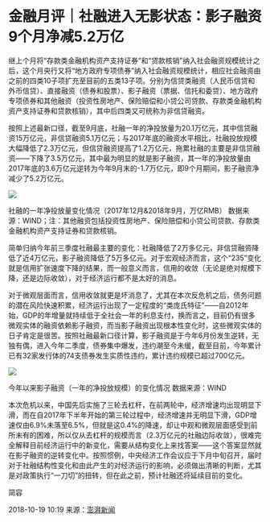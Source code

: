 # 金融月评｜社融进入无影状态：影子融资9个月净减5.2万亿

继上个月将“存款类金融机构资产支持证券”和“贷款核销”纳入社会融资规模统计之后，这个月央行又将“地方政府专项债券”纳入社会融资规模统计，相应社会融资由之前的四类10子项扩充至目前的五类13子项。分别为信贷类融资（人民币信贷和外币信贷）、直接融资（债券和股票）、影子融资（票据、信托和委贷）、地方政府专项债券和其他融资（投资性房地产、保险赔偿和小贷公司贷款、存款类金融机构资产支持证券和贷款核销），其中后四类又可统称为非信贷融资。



按照上述最新口径，截至9月底，社融一年的净投放量为20.1万亿元，其中信贷融资15万亿元，非信贷融资5.1万亿元；与2017年底的融资水平相比，社融投放规模大幅降低了2.3万亿元，但信贷融资提高了1.2万亿元，拖累社融的主要是非信贷融资——下降了3.5万亿元，其中最为明显的就是影子融资，其一年的净投放量由2017年底的3.6万亿元逆转为今年9月末的-1.7万亿元，即9个月期间，影子融资净减少了5.2万亿元。



![](https://ws2.sinaimg.cn/large/006tKfTcgy1g0n6zudbeyj30go07jq3o.jpg)

社融的一年净投放量变化情况（2017年12月&2018年9月，万亿RMB） 数据来源：WIND；注：其他融资包括投资性房地产、保险赔偿和小贷公司贷款、存款类金融机构资产支持证券和贷款核销。



简单归纳今年前三季度社融最主要的变化：社融降低了2万多亿元，非信贷融资降低了近4万亿元，影子融资降低了5万多亿元。对于宏观经济而言，这个“235”变化就是信用扩张速度下降的结果，而一般意义而言，信用的收敛（无论是绝对规模下降，还是边际收敛），对于经济运行都不是太好的消息。



对于微观层面而言，信用收敛就更是坏消息了，尤其在本次反危机之后，债务问题的潜在风险快速积累，经济运行出现了一定程度的“类庞氏特征”——自2012年始，GDP的年增量就持续低于全社会一年的利息支付，换而言之，目前仍有很多微观实体的融资依赖影子融资，而当影子融资出现根本性变化时，这些微观实体的日子肯定是很苦。按照社融最新口径计算，影子融资是于今年6月份发生逆转，无独有偶，进入今年二季度，债券集中爆发，违约潮至今未缓，截至目前，今年累计已有32家发行体的74支债券发生实质性违约，累计违约规模已超过700亿元。

![](https://ws4.sinaimg.cn/large/006tKfTcgy1g0n705di3sj30go0atwfd.jpg)

今年以来影子融资（一年的净投放规模）的变化情况 数据来源：WIND



本次危机以来，中国先后实施了三轮去杠杆，在前两轮中，经济增速均出现明显下滑，而在自2017年下半年开始的第三轮过程中，经济增速并无明显下滑，GDP增速仅由6.9%未落至6.5%，但就是这0.4%的降速，却让中观和微观层面感受到前所未有的困难，所以仅从去杠杆的规模而言（2.3万亿元的社融边际收敛），很难完全解释目前经济运行中的新变化，需要从结构变化上来找答案——这个答案显然就在影子融资的逆转变化中。按照惯例，中央经济工作会议应于下月中旬召开，届时对于社融结构性变化和由此产生的对经济运行的影响，必须做出清晰的判断，尤其是对政策执行“一刀切”的扭转，但在此之前，预计社融还将延续目前的变化。

简容

2018-10-19 10:19 来源：[澎湃新闻](https://www.thepaper.cn/newsDetail_forward_2543629)